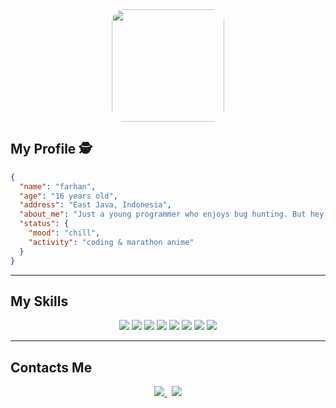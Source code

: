 <div align="center">
  <img src="https://media.tenor.com/nM8dVqlFQKAAAAAi/blue-archive-jumping.gif" width="180" style="border-radius: 20px;" />
</div>

## My Profile 🕵️
```json
{
  "name": "farhan",
  "age": "16 years old",
  "address": "East Java, Indonesia",
  "about_me": "Just a young programmer who enjoys bug hunting. But hey... I'm not a hacker! :v",
  "status": {
    "mood": "chill",
    "activity": "coding & marathon anime"
  }
}
```
---

## My Skills

<div align="center">
  <img src="https://img.shields.io/badge/html--css-1a1a1a?style=for-the-badge&logo=html5&logoColor=orange" />
  <img src="https://img.shields.io/badge/nodejs-1a1a1a?style=for-the-badge&logo=node.js&logoColor=green" />
  <img src="https://img.shields.io/badge/python-1a1a1a?style=for-the-badge&logo=python&logoColor=yellow" />
  <img src="https://img.shields.io/badge/dev%20bot-1a1a1a?style=for-the-badge&logo=discord&logoColor=white" />
  <img src="https://img.shields.io/badge/pentes%20tools-1a1a1a?style=for-the-badge&logo=kali-linux&logoColor=white" />
  <img src="https://img.shields.io/badge/mancing-1a1a1a?style=for-the-badge&logo=fishing&logoColor=blue" />
  <img src="https://img.shields.io/badge/tidur-1a1a1a?style=for-the-badge&logo=coffeescript&logoColor=white" />
  <img src="https://img.shields.io/badge/marathon%20anime-1a1a1a?style=for-the-badge&logo=tvtime&logoColor=yellow" />
</div>

---

## Contacts Me

<div align="center">
  <a href="https://t.me/HanX_6666">
    <img src="https://img.shields.io/badge/Telegram-2CA5E0?style=for-the-badge&logo=telegram&logoColor=white" />
  </a>
  &nbsp;
  <a href="https://wa.me/6285123894103">
    <img src="https://img.shields.io/badge/WhatsApp-25D366?style=for-the-badge&logo=whatsapp&logoColor=white" />
  </a>
</div>
